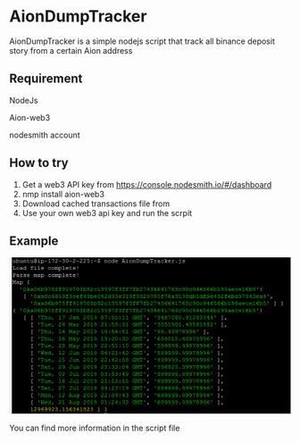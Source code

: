 # AionDumpTracker
AionDumpTracker is a simple nodejs script that track all binance deposit story from a certain Aion address

## Requirement
NodeJs

Aion-web3

nodesmith account

## How to try

1. Get a web3 API key from https://console.nodesmith.io/#/dashboard
2. nmp install aion-web3
3. Download cached transactions file from 
4. Use your own web3 api key and run the scrpit

## Example
![image](https://github.com/vito11/AionDumpTracker/blob/master/example.PNG)

You can find more information in the script file
